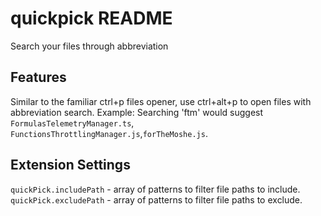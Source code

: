 # quickpick README

Search your files through abbreviation

## Features

Similar to the familiar ctrl+p files opener, use ctrl+alt+p to open files with abbreviation search.
Example: Searching 'ftm' would suggest `FormulasTelemetryManager.ts`, `FunctionsThrottlingManager.js`,`forTheMoshe.js`.

## Extension Settings

`quickPick.includePath` - array of patterns to filter file paths to include.
`quickPick.excludePath` - array of patterns to filter file paths to exclude.

